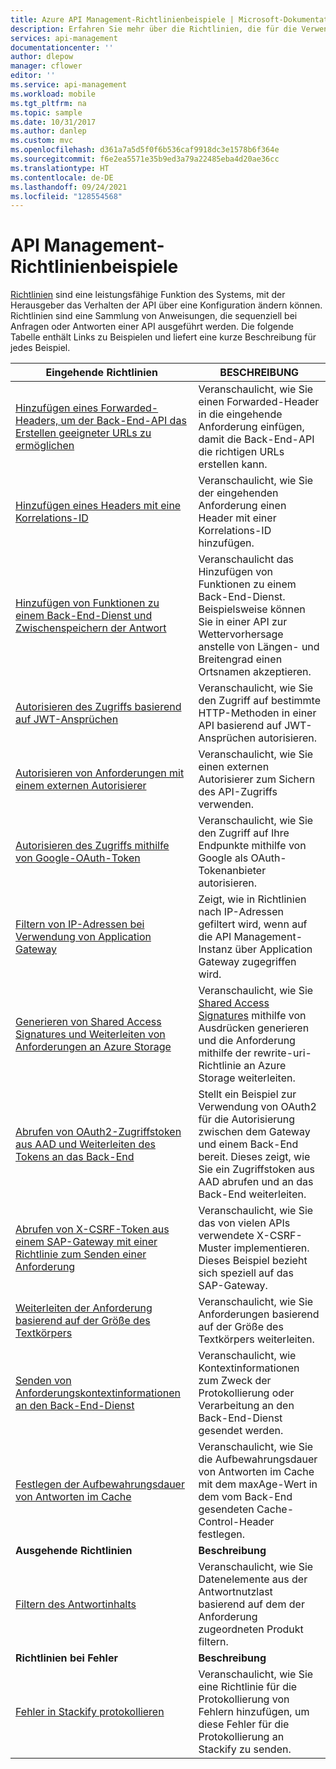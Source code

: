 ```yaml
---
title: Azure API Management-Richtlinienbeispiele | Microsoft-Dokumentation
description: Erfahren Sie mehr über die Richtlinien, die für die Verwendung in Azure API Management verfügbar sind.
services: api-management
documentationcenter: ''
author: dlepow
manager: cflower
editor: ''
ms.service: api-management
ms.workload: mobile
ms.tgt_pltfrm: na
ms.topic: sample
ms.date: 10/31/2017
ms.author: danlep
ms.custom: mvc
ms.openlocfilehash: d361a7a5d5f0f6b536caf9918dc3e1578b6f364e
ms.sourcegitcommit: f6e2ea5571e35b9ed3a79a22485eba4d20ae36cc
ms.translationtype: HT
ms.contentlocale: de-DE
ms.lasthandoff: 09/24/2021
ms.locfileid: "128554568"
---
```

# <a name="api-management-policy-samples"></a>API Management-Richtlinienbeispiele

[Richtlinien](../api-management-howto-policies.md) sind eine leistungsfähige Funktion des Systems, mit der Herausgeber das Verhalten der API über eine Konfiguration ändern können. Richtlinien sind eine Sammlung von Anweisungen, die sequenziell bei Anfragen oder Antworten einer API ausgeführt werden. Die folgende Tabelle enthält Links zu Beispielen und liefert eine kurze Beschreibung für jedes Beispiel.

| Eingehende Richtlinien | BESCHREIBUNG |
| ---------------- | ----------- |
| [Hinzufügen eines Forwarded-Headers, um der Back-End-API das Erstellen geeigneter URLs zu ermöglichen](./set-header-to-enable-backend-to-construct-urls.md) | Veranschaulicht, wie Sie einen Forwarded-Header in die eingehende Anforderung einfügen, damit die Back-End-API die richtigen URLs erstellen kann.                                                                                                        |
| [Hinzufügen eines Headers mit eine Korrelations-ID](./add-correlation-id.md)                                                             | Veranschaulicht, wie Sie der eingehenden Anforderung einen Header mit einer Korrelations-ID hinzufügen.                                                                                                                                        |
| [Hinzufügen von Funktionen zu einem Back-End-Dienst und Zwischenspeichern der Antwort](./cache-response.md)                                             | Veranschaulicht das Hinzufügen von Funktionen zu einem Back-End-Dienst. Beispielsweise können Sie in einer API zur Wettervorhersage anstelle von Längen- und Breitengrad einen Ortsnamen akzeptieren.                                                                    |
| [Autorisieren des Zugriffs basierend auf JWT-Ansprüchen](./authorize-request-based-on-jwt-claims.md)                                              | Veranschaulicht, wie Sie den Zugriff auf bestimmte HTTP-Methoden in einer API basierend auf JWT-Ansprüchen autorisieren.                                                                                                                                       |
| [Autorisieren von Anforderungen mit einem externen Autorisierer](./authorize-request-using-external-authorizer.md)                                                   | Veranschaulicht, wie Sie einen externen Autorisierer zum Sichern des API-Zugriffs verwenden.                                                                                                                                                               |
| [Autorisieren des Zugriffs mithilfe von Google-OAuth-Token](./use-google-as-oauth-token-provider.md)                                            | Veranschaulicht, wie Sie den Zugriff auf Ihre Endpunkte mithilfe von Google als OAuth-Tokenanbieter autorisieren.                                                                                                                                    |
| [Filtern von IP-Adressen bei Verwendung von Application Gateway](./filter-ip-addresses-when-using-appgw.md) | Zeigt, wie in Richtlinien nach IP-Adressen gefiltert wird, wenn auf die API Management-Instanz über Application Gateway zugegriffen wird.
| [Generieren von Shared Access Signatures und Weiterleiten von Anforderungen an Azure Storage](./generate-shared-access-signature.md)                  | Veranschaulicht, wie Sie [Shared Access Signatures](../../storage/common/storage-sas-overview.md) mithilfe von Ausdrücken generieren und die Anforderung mithilfe der rewrite-uri-Richtlinie an Azure Storage weiterleiten. |
| [Abrufen von OAuth2-Zugriffstoken aus AAD und Weiterleiten des Tokens an das Back-End](./use-oauth2-for-authorization.md)                             | Stellt ein Beispiel zur Verwendung von OAuth2 für die Autorisierung zwischen dem Gateway und einem Back-End bereit. Dieses zeigt, wie Sie ein Zugriffstoken aus AAD abrufen und an das Back-End weiterleiten.                                                    |
| [Abrufen von X-CSRF-Token aus einem SAP-Gateway mit einer Richtlinie zum Senden einer Anforderung](./get-x-csrf-token-from-sap-gateway.md)                           | Veranschaulicht, wie Sie das von vielen APIs verwendete X-CSRF-Muster implementieren. Dieses Beispiel bezieht sich speziell auf das SAP-Gateway.                                                                                                                           |
| [Weiterleiten der Anforderung basierend auf der Größe des Textkörpers](./route-requests-based-on-size.md)                                            | Veranschaulicht, wie Sie Anforderungen basierend auf der Größe des Textkörpers weiterleiten.                                                                                                                                                       |
| [Senden von Anforderungskontextinformationen an den Back-End-Dienst](./send-request-context-info-to-backend-service.md)                    | Veranschaulicht, wie Kontextinformationen zum Zweck der Protokollierung oder Verarbeitung an den Back-End-Dienst gesendet werden.                                                                                                                                |
| [Festlegen der Aufbewahrungsdauer von Antworten im Cache](./set-cache-duration.md)                                                                          | Veranschaulicht, wie Sie die Aufbewahrungsdauer von Antworten im Cache mit dem maxAge-Wert in dem vom Back-End gesendeten Cache-Control-Header festlegen.                                                                                                             |
| **Ausgehende Richtlinien** | **Beschreibung** |
| [Filtern des Antwortinhalts](./filter-response-content.md)                                                                         | Veranschaulicht, wie Sie Datenelemente aus der Antwortnutzlast basierend auf dem der Anforderung zugeordneten Produkt filtern.                                                                                                        |
| **Richtlinien bei Fehler** | **Beschreibung** |
| [Fehler in Stackify protokollieren](./log-errors-to-stackify.md)                                                                           | Veranschaulicht, wie Sie eine Richtlinie für die Protokollierung von Fehlern hinzufügen, um diese Fehler für die Protokollierung an Stackify zu senden.                                                                                                                                            |
